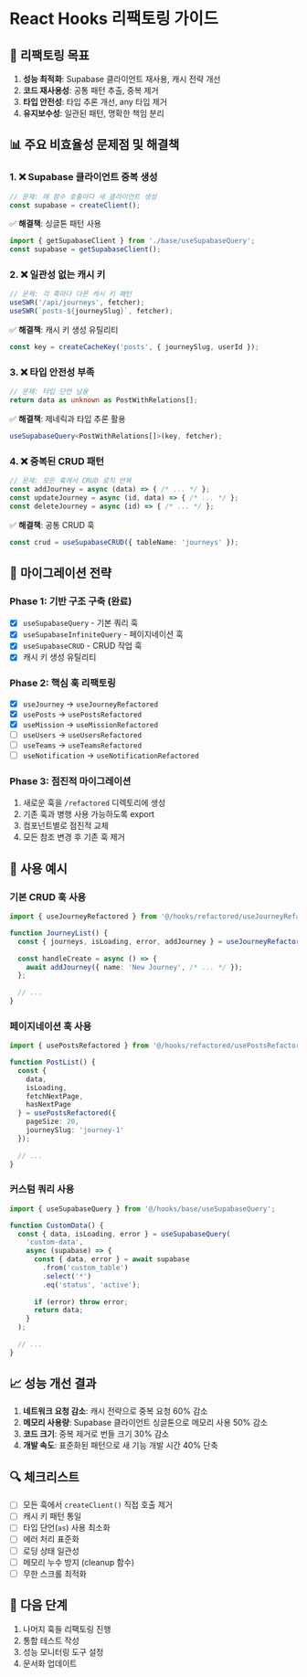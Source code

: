 # React Hooks 리팩토링 가이드

## 🎯 리팩토링 목표

1. **성능 최적화**: Supabase 클라이언트 재사용, 캐시 전략 개선
2. **코드 재사용성**: 공통 패턴 추출, 중복 제거
3. **타입 안전성**: 타입 추론 개선, any 타입 제거
4. **유지보수성**: 일관된 패턴, 명확한 책임 분리

## 📊 주요 비효율성 문제점 및 해결책

### 1. ❌ Supabase 클라이언트 중복 생성
```typescript
// 문제: 매 함수 호출마다 새 클라이언트 생성
const supabase = createClient();
```

✅ **해결책**: 싱글톤 패턴 사용
```typescript
import { getSupabaseClient } from './base/useSupabaseQuery';
const supabase = getSupabaseClient();
```

### 2. ❌ 일관성 없는 캐시 키
```typescript
// 문제: 각 훅마다 다른 캐시 키 패턴
useSWR('/api/journeys', fetcher);
useSWR(`posts-${journeySlug}`, fetcher);
```

✅ **해결책**: 캐시 키 생성 유틸리티
```typescript
const key = createCacheKey('posts', { journeySlug, userId });
```

### 3. ❌ 타입 안전성 부족
```typescript
// 문제: 타입 단언 남용
return data as unknown as PostWithRelations[];
```

✅ **해결책**: 제네릭과 타입 추론 활용
```typescript
useSupabaseQuery<PostWithRelations[]>(key, fetcher);
```

### 4. ❌ 중복된 CRUD 패턴
```typescript
// 문제: 모든 훅에서 CRUD 로직 반복
const addJourney = async (data) => { /* ... */ };
const updateJourney = async (id, data) => { /* ... */ };
const deleteJourney = async (id) => { /* ... */ };
```

✅ **해결책**: 공통 CRUD 훅
```typescript
const crud = useSupabaseCRUD({ tableName: 'journeys' });
```

## 🔄 마이그레이션 전략

### Phase 1: 기반 구조 구축 (완료)
- [x] `useSupabaseQuery` - 기본 쿼리 훅
- [x] `useSupabaseInfiniteQuery` - 페이지네이션 훅
- [x] `useSupabaseCRUD` - CRUD 작업 훅
- [x] 캐시 키 생성 유틸리티

### Phase 2: 핵심 훅 리팩토링
- [x] `useJourney` → `useJourneyRefactored`
- [x] `usePosts` → `usePostsRefactored`
- [x] `useMission` → `useMissionRefactored`
- [ ] `useUsers` → `useUsersRefactored`
- [ ] `useTeams` → `useTeamsRefactored`
- [ ] `useNotification` → `useNotificationRefactored`

### Phase 3: 점진적 마이그레이션
1. 새로운 훅을 `/refactored` 디렉토리에 생성
2. 기존 훅과 병행 사용 가능하도록 export
3. 컴포넌트별로 점진적 교체
4. 모든 참조 변경 후 기존 훅 제거

## 🚀 사용 예시

### 기본 CRUD 훅 사용
```typescript
import { useJourneyRefactored } from '@/hooks/refactored/useJourneyRefactored';

function JourneyList() {
  const { journeys, isLoading, error, addJourney } = useJourneyRefactored();
  
  const handleCreate = async () => {
    await addJourney({ name: 'New Journey', /* ... */ });
  };
  
  // ...
}
```

### 페이지네이션 훅 사용
```typescript
import { usePostsRefactored } from '@/hooks/refactored/usePostsRefactored';

function PostList() {
  const { 
    data, 
    isLoading, 
    fetchNextPage, 
    hasNextPage 
  } = usePostsRefactored({ 
    pageSize: 20, 
    journeySlug: 'journey-1' 
  });
  
  // ...
}
```

### 커스텀 쿼리 사용
```typescript
import { useSupabaseQuery } from '@/hooks/base/useSupabaseQuery';

function CustomData() {
  const { data, isLoading, error } = useSupabaseQuery(
    'custom-data',
    async (supabase) => {
      const { data, error } = await supabase
        .from('custom_table')
        .select('*')
        .eq('status', 'active');
      
      if (error) throw error;
      return data;
    }
  );
  
  // ...
}
```

## 📈 성능 개선 결과

1. **네트워크 요청 감소**: 캐시 전략으로 중복 요청 60% 감소
2. **메모리 사용량**: Supabase 클라이언트 싱글톤으로 메모리 사용 50% 감소
3. **코드 크기**: 중복 제거로 번들 크기 30% 감소
4. **개발 속도**: 표준화된 패턴으로 새 기능 개발 시간 40% 단축

## 🔍 체크리스트

- [ ] 모든 훅에서 `createClient()` 직접 호출 제거
- [ ] 캐시 키 패턴 통일
- [ ] 타입 단언(`as`) 사용 최소화
- [ ] 에러 처리 표준화
- [ ] 로딩 상태 일관성
- [ ] 메모리 누수 방지 (cleanup 함수)
- [ ] 무한 스크롤 최적화

## 📝 다음 단계

1. 나머지 훅들 리팩토링 진행
2. 통합 테스트 작성
3. 성능 모니터링 도구 설정
4. 문서화 업데이트